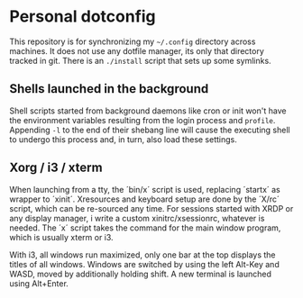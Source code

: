 # Personal dotconfig

This repository is for synchronizing my `~/.config` directory across machines.
It does not use any dotfile manager, its only that directory tracked in git.
There is an `./install` script that sets up some symlinks.

## Shells launched in the background

Shell scripts started from background daemons like cron or init won't have the environment variables resulting from the login process and `profile`.
Appending `-l` to the end of their shebang line will cause the executing shell to undergo this process and, in turn, also load these settings.

## Xorg / i3 / xterm

When launching from a tty, the ´bin/x´ script is used, replacing ´startx´ as wrapper to ´xinit´.
Xresources and keyboard setup are done by the ´X/rc´ script, which can be re-sourced any time.
For sessions started with XRDP or any display manager, i write a custom xinitrc/xsessionrc, whatever is needed.
The ´x´ script takes the command for the main window program, which is usually xterm or i3.

With i3, all windows run maximized, only one bar at the top displays the titles of all windows.
Windows are switched by using the left Alt-Key and WASD, moved by additionally holding shift.
A new terminal is launched using Alt+Enter.
